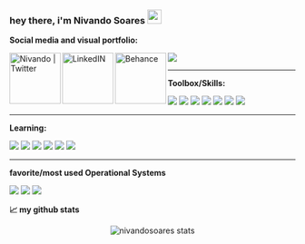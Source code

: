 ### hey there, i'm Nivando Soares <img src="https://media.giphy.com/media/hvRJCLFzcasrR4ia7z/giphy.gif" width="25px">

**Social media and visual portfolio:**

<a href="https://twitter.com/nevandu">
  <img align="left" alt="Nivando | Twitter" width="90px" src="https://img.shields.io/badge/Twitter-1DA1F2?style=for-the-badge&logo=twitter&logoColor=white" />
</a>
<a href="https://www.linkedin.com/in/nivando/">
  <img align="left" alt="LinkedIN" width="90px" src="https://img.shields.io/badge/LinkedIn-0077B5?style=for-the-badge&logo=linkedin&logoColor=white" />
</a>
<a href = "www.behance.net/nivando">
    <img align = "left" alt = "Behance" width = "90px" src = "https://img.shields.io/badge/Behance-0054F7?style=for-the-badge&logo=behance&logoColor=white"/>
</a>

![](https://visitor-badge.glitch.me/badge?page_id=nivandosoares.nivandosoares)

<hr>

**Toolbox/Skills:**

<img src= "https://img.shields.io/badge/HTML5-E34F26?style=for-the-badge&logo=html5&logoColor=white">
<img src = "https://img.shields.io/badge/CSS3-1572B6?style=for-the-badge&logo=css3&logoColor=white">
<img src = "https://img.shields.io/badge/JavaScript-323330?style=for-the-badge&logo=javascript&logoColor=F7DF1E">
<img src = "https://img.shields.io/badge/C-00599C?style=for-the-badge&logo=c&logoColor=white">
<img src = "https://img.shields.io/badge/Java-ED8B00?style=for-the-badge&logo=java&logoColor=white">
<img src = "https://img.shields.io/badge/MySQL-00000F?style=for-the-badge&logo=mysql&logoColor=white">
<img src = "https://img.shields.io/badge/Git-F05032?style=for-the-badge&logo=git&logoColor=white">

<hr>

**Learning:**

<img src = "https://img.shields.io/badge/PostgreSQL-316192?style=for-the-badge&logo=postgresql&logoColor=white">
<img src = "https://img.shields.io/badge/Dart-0175C2?style=for-the-badge&logo=dart&logoColor=white">
<img src = "https://img.shields.io/badge/Python-3776AB?style=for-the-badge&logo=python&logoColor=white">
<img src = "https://img.shields.io/badge/React-20232A?style=for-the-badge&logo=react&logoColor=61DAFB">
<img src = "https://img.shields.io/badge/Node.js-339933?style=for-the-badge&logo=nodedotjs&logoColor=white">
<img src = "https://img.shields.io/badge/Flutter-02569B?style=for-the-badge&logo=flutter&logoColor=white">

<hr>

**favorite/most used Operational Systems**

<img src= "https://img.shields.io/badge/Linux-FCC624?style=for-the-badge&logo=linux&logoColor=black">
<img src = "https://img.shields.io/badge/Ubuntu-E95420?style=for-the-badge&logo=ubuntu&logoColor=white">
<img src = "https://img.shields.io/badge/Windows-0078D6?style=for-the-badge&logo=windows&logoColor=white">

**📈 my github stats**
<p align="center"> <img src="https://github-readme-stats.vercel.app/api?username=nivandosoares&show_icons=true&theme=gotham" alt="nivandosoares stats" />

